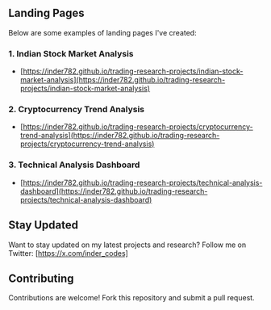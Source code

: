 **Landing Pages**
---------------

Below are some examples of landing pages I've created:

### 1. **Indian Stock Market Analysis**

* [https://inder782.github.io/trading-research-projects/indian-stock-market-analysis](https://inder782.github.io/trading-research-projects/indian-stock-market-analysis)

### 2. **Cryptocurrency Trend Analysis**

* [https://inder782.github.io/trading-research-projects/cryptocurrency-trend-analysis](https://inder782.github.io/trading-research-projects/cryptocurrency-trend-analysis)

### 3. **Technical Analysis Dashboard**

* [https://inder782.github.io/trading-research-projects/technical-analysis-dashboard](https://inder782.github.io/trading-research-projects/technical-analysis-dashboard)

**Stay Updated**
----------------

Want to stay updated on my latest projects and research? Follow me on Twitter: [https://x.com/inder_codes]

**Contributing**
---------------

 Contributions are welcome! Fork this repository and submit a pull request.

